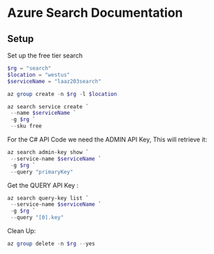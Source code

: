 # Azure Search Documentation 

## Setup 

Set up the free tier search

```PowerShell
$rg = "search"
$location = "westus"
$serviceName = "laaz203search"

az group create -n $rg -l $location

az search service create `
 --name $serviceName `
 -g $rg `
 --sku free
```

For the C# API Code we need the ADMIN API Key, This will retrieve it:

```Powershell
az search admin-key show `
 --service-name $serviceName `
 -g $rg `
 --query "primaryKey"

```

Get the  QUERY API  Key :

```Powershell
az search query-key list `
 --service-name $serviceName `
 -g $rg `
 --query "[0].key"
```

Clean Up:

```PowerShell
az group delete -n $rg --yes
```